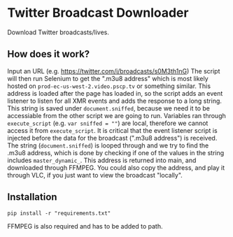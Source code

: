 # Twitter Broadcast Downloader
Download Twitter broadcasts/lives. 

## How does it work?
Input an URL (e.g. https://twitter.com/i/broadcasts/s0M3th1nG) 
The script will then run Selenium to get the ".m3u8 address" which is most likely hosted on `prod-ec-us-west-2.video.pscp.tv` or something similar.
This address is loaded after the page has loaded in, so the script adds an event listener to listen for all XMR events and adds the response to a long string. This string is saved under `document.sniffed`, because we need it to be accessiable from the other script we are going to run. Variables ran through `execute_script` (e.g. `var sniffed = ""`) are local, therefore we cannot access it from `execute_script`.
It is critical that the event listener script is injected before the data for the broadcast (".m3u8 address") is received.
The string (`document.sniffed`) is looped through and we try to find the .m3u8 address, which is done by checking if one of the values in the string includes `master_dynamic_`.
This address is returned into main, and downloaded through FFMPEG.
You could also copy the address, and play it through VLC, if you just want to view the broadcast "locally".

## Installation
```
pip install -r "requirements.txt"
```
FFMPEG is also required and has to be added to path.

